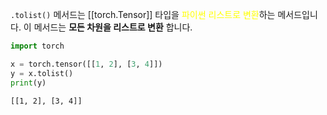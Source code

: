 `.tolist()` 메서드는 [[torch.Tensor]] 타입을 <font color="#ffff00">파이썬 리스트로 변환</font>하는 메서드입니다. 이 메서드는 **모든 차원을 리스트로 변환** 합니다.

```python
import torch

x = torch.tensor([[1, 2], [3, 4]])
y = x.tolist()
print(y)
```

```
[[1, 2], [3, 4]]
```

